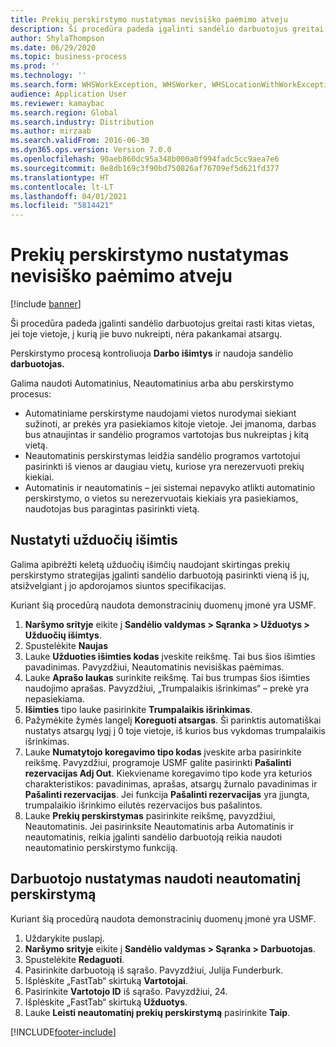 ```yaml
---
title: Prekių perskirstymo nustatymas nevisiško paėmimo atveju
description: Ši procedūra padeda įgalinti sandėlio darbuotojus greitai surasti kitas vietas, jei toje vietoje, į kurią jie buvo nukreipti, nėra pakankamai atsargų.
author: ShylaThompson
ms.date: 06/29/2020
ms.topic: business-process
ms.prod: ''
ms.technology: ''
ms.search.form: WHSWorkException, WHSWorker, WHSLocationWithWorkException
audience: Application User
ms.reviewer: kamaybac
ms.search.region: Global
ms.search.industry: Distribution
ms.author: mirzaab
ms.search.validFrom: 2016-06-30
ms.dyn365.ops.version: Version 7.0.0
ms.openlocfilehash: 90aeb860dc95a348b000a0f994fadc5cc9aea7e6
ms.sourcegitcommit: 0e8db169c3f90bd750826af76709ef5d621fd377
ms.translationtype: HT
ms.contentlocale: lt-LT
ms.lasthandoff: 04/01/2021
ms.locfileid: "5814421"
---
```

# <a name="set-up-short-picking-item-reallocation"></a>Prekių perskirstymo nustatymas nevisiško paėmimo atveju

[!include [banner](../../includes/banner.md)]

Ši procedūra padeda įgalinti sandėlio darbuotojus greitai rasti kitas vietas, jei toje vietoje, į kurią jie buvo nukreipti, nėra pakankamai atsargų. 

Perskirstymo procesą kontroliuoja **Darbo išimtys** ir naudoja sandėlio **darbuotojas.**

Galima naudoti Automatinius, Neautomatinius arba abu perskirstymo procesus:

- Automatiniame perskirstyme naudojami vietos nurodymai siekiant sužinoti, ar prekės yra pasiekiamos kitoje vietoje. Jei įmanoma, darbas bus atnaujintas ir sandėlio programos vartotojas bus nukreiptas į kitą vietą.
- Neautomatinis perskirstymas leidžia sandėlio programos vartotojui pasirinkti iš vienos ar daugiau vietų, kuriose yra nerezervuoti prekių kiekiai. 
- Automatinis ir neautomatinis – jei sistemai nepavyko atlikti automatinio perskirstymo, o vietos su nerezervuotais kiekiais yra pasiekiamos, naudotojas bus paragintas pasirinkti vietą.

## <a name="set-up-work-exceptions"></a>Nustatyti užduočių išimtis
Galima apibrėžti keletą užduočių išimčių naudojant skirtingas prekių perskirstymo strategijas įgalinti sandėlio darbuotoją pasirinkti vieną iš jų, atsižvelgiant į jo apdorojamos siuntos specifikacijas.

Kuriant šią procedūrą naudota demonstracinių duomenų įmonė yra USMF.

1. **Naršymo srityje** eikite į **Sandėlio valdymas > Sąranka > Užduotys > Užduočių išimtys**.
2. Spustelėkite **Naujas** 
3. Lauke **Užduoties išimties kodas** įveskite reikšmę. Tai bus šios išimties pavadinimas. Pavyzdžiui, Neautomatinis nevisiškas paėmimas.
4. Lauke **Aprašo laukas** surinkite reikšmę. Tai bus trumpas šios išimties naudojimo aprašas. Pavyzdžiui, „Trumpalaikis išrinkimas“ – prekė yra nepasiekiama.
5. **Išimties** tipo lauke pasirinkite **Trumpalaikis išrinkimas**.
6. Pažymėkite žymės langelį **Koreguoti atsargas**. Ši parinktis automatiškai nustatys atsargų lygį į 0 toje vietoje, iš kurios bus vykdomas trumpalaikis išrinkimas.
7. Lauke **Numatytojo koregavimo tipo kodas** įveskite arba pasirinkite reikšmę. Pavyzdžiui, programoje USMF galite pasirinkti **Pašalinti rezervacijas Adj Out**. Kiekviename koregavimo tipo kode yra keturios charakteristikos: pavadinimas, aprašas, atsargų žurnalo pavadinimas ir **Pašalinti rezervacijas**. Jei funkcija **Pašalinti rezervacijas** yra įjungta, trumpalaikio išrinkimo eilutės rezervacijos bus pašalintos.  
8. Lauke **Prekių perskirstymas** pasirinkite reikšmę, pavyzdžiui, Neautomatinis. Jei pasirinksite Neautomatinis arba Automatinis ir neautomatinis, reikia įgalinti sandėlio darbuotoją reikia naudoti neautomatinio perskirstymo funkciją.

## <a name="set-up-a-worker-to-use-manual-item-reallocation"></a>Darbuotojo nustatymas naudoti neautomatinį perskirstymą

Kuriant šią procedūrą naudota demonstracinių duomenų įmonė yra USMF.

1. Uždarykite puslapį.
2. **Naršymo srityje** eikite į **Sandėlio valdymas > Sąranka > Darbuotojas**.
3. Spustelėkite **Redaguoti**.
4. Pasirinkite darbuotoją iš sąrašo. Pavyzdžiui, Julija Funderburk.
5. Išplėskite „FastTab“ skirtuką **Vartotojai**.
6. Pasirinkite **Vartotojo ID** iš sąrašo. Pavyzdžiui, 24.
7. Išplėskite „FastTab“ skirtuką **Užduotys**.
8. Lauke **Leisti neautomatinį prekių perskirstymą** pasirinkite **Taip**.


[!INCLUDE[footer-include](../../../includes/footer-banner.md)]